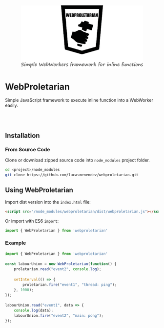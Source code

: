 <p align="center">
    <img src="assets/images/logo.svg" width="400">
</p>

# WebProletarian
Simple JavaScript framework to execute inline function into a WebWorker easily.

<br/>
<br/>

## Installation

### From Source Code
Clone or download zipped source code into `node_modules` project folder.
```sh
cd <project>/node_modules 
git clone https://github.com/lucasmenendez/webproletarian.git
```


## Using WebProletarian
Import dist version into the `index.html` file:

```html
<script src="/node_modules/webproletarian/dist/webproletarian.js"></script>
```

Or import with ES6 `import`:
```javascript
import { WebProletarian } from 'webproletarian'
```

### Example
```javascript
import { WebProletarian } from 'webproletarian'

const labourUnion = new WebProletarian(function() {
	proletarian.read("event2", console.log);

	setInterval(() => {
		proletarian.fire("event1", "thread: ping");
	}, 1000);
});

labourUnion.read("event1", data => {
	console.log(data);
	labourUnion.fire("event2", "main: pong");
});
```